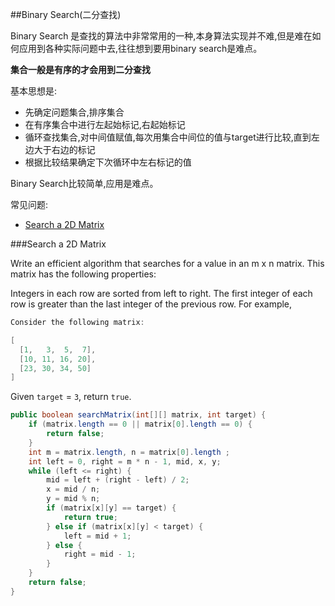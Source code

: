 ##Binary Search(二分查找)

Binary Search 是查找的算法中非常常用的一种,本身算法实现并不难,但是难在如何应用到各种实际问题中去,往往想到要用binary search是难点。

**集合一般是有序的才会用到二分查找**

基本思想是:

* 先确定问题集合,排序集合
* 在有序集合中进行左起始标记,右起始标记
* 循环查找集合,对中间值赋值,每次用集合中间位的值与target进行比较,直到左边大于右边的标记
* 根据比较结果确定下次循环中左右标记的值

Binary Search比较简单,应用是难点。

常见问题:

* [Search a 2D Matrix]()


###Search a 2D Matrix

Write an efficient algorithm that searches for a value in an m x n matrix. This matrix has the following properties:

Integers in each row are sorted from left to right.
The first integer of each row is greater than the last integer of the previous row.
For example,

```java
Consider the following matrix:

[
  [1,   3,  5,  7],
  [10, 11, 16, 20],
  [23, 30, 34, 50]
]
```
Given `target` = `3`, return `true`.

```java
public boolean searchMatrix(int[][] matrix, int target) {
    if (matrix.length == 0 || matrix[0].length == 0) {
        return false;
    }
    int m = matrix.length, n = matrix[0].length ;
    int left = 0, right = m * n - 1, mid, x, y;
    while (left <= right) {
        mid = left + (right - left) / 2;
        x = mid / n;
        y = mid % n;
        if (matrix[x][y] == target) {
            return true;
        } else if (matrix[x][y] < target) {
            left = mid + 1;
        } else {
            right = mid - 1;
        }
    }
    return false;
}
```